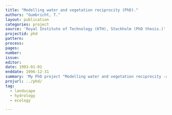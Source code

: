 ```yaml
---
title: "Modelling water and vegetation reciprocity (PhD)."
authors: "Gumbricht, T."
layout: publication
categories: project
source: 'Royal Institute of Technology (KTH), Stockholm (PhD thesis.)'
projectid: phd
pattern:
process:
pages:
number:
issue:
editor:
date: 1993-01-01
enddate: 1996-12-31
summary: 'My PhD project "Modelling water and vegetation reciprocity -a landscape synthesis in GIS" is based on the results of several studies relating landscape patterns and processes. Some of the studies are explicitly included in the PhD thesis report, whereas others are only used as background material.'
projurl: ../phd/
tag:
  - landscape
  - hydrology
  - ecology

---
```

